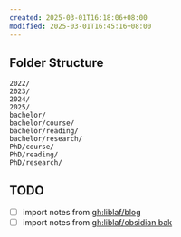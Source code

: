 ```yaml
---
created: 2025-03-01T16:18:06+08:00
modified: 2025-03-01T16:45:16+08:00
---
```


## Folder Structure

```
2022/
2023/
2024/
2025/
bachelor/
bachelor/course/
bachelor/reading/
bachelor/research/
PhD/course/
PhD/reading/
PhD/research/
```

## TODO

- [ ] import notes from [gh:liblaf/blog](https://github.com/liblaf/blog)
- [ ] import notes from [gh:liblaf/obsidian.bak](https://github.com/liblaf/obsidian.bak)
